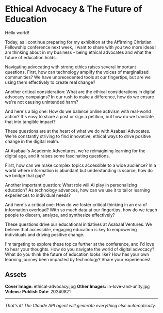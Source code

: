 # Ethical Advocacy & The Future of Education

Hello world! 

Today, as I continue preparing for my exhibition at the Affirming Christian Fellowship conference next week, I want to share with you two more ideas I am thinking about in my business - being ethical advocates and what the future of education holds.

Navigating advocating with strong ethics raises several important questions. First, how can technology amplify the voices of marginalized communities? We have unprecedented tools at our fingertips, but are we using them effectively to create real change?

Another critical consideration: What are the ethical considerations in digital advocacy campaigns? In our rush to make a difference, how do we ensure we're not causing unintended harm?

And here's a big one: How do we balance online activism with real-world action? It's easy to share a post or sign a petition, but how do we translate that into tangible impact?

These questions are at the heart of what we do with Asabaal Advocates. We're constantly striving to find innovative, ethical ways to drive positive change in the digital realm.

At Asabaal's Academic Adventures, we're reimagining learning for the digital age, and it raises some fascinating questions.

First, how can we make complex topics accessible to a wide audience? In a world where information is abundant but understanding is scarce, how do we bridge that gap?

Another important question: What role will AI play in personalizing education? As technology advances, how can we use it to tailor learning experiences to individual needs?

And here's a critical one: How do we foster critical thinking in an era of information overload? With so much data at our fingertips, how do we teach people to discern, analyze, and synthesize effectively?

These questions drive our educational initiatives at Asabaal Ventures. We believe that accessible, engaging education is key to empowering individuals and driving positive change.

I'm targeting to explore these topics further at the conference, and I'd love to hear your thoughts. How do you navigate the world of digital advocacy? What do you think the future of education looks like? How has your own learning journey been impacted by technology? Share your experiences!

## Assets

**Cover Image:** ethical-advocacy.jpg
**Other Images:** in-love-and-unity.jpg
**Videos:**
**Publish Date**: 20240821

---
*That's it! The Claude API agent will generate everything else automatically.*